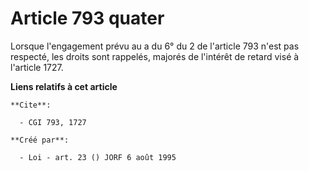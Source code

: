 # Article 793 quater

Lorsque l'engagement prévu au a du 6° du 2 de l'article 793 n'est pas respecté, les droits sont rappelés, majorés de
l'intérêt de retard visé à l'article 1727.

**Liens relatifs à cet article**

	**Cite**:

	  - CGI 793, 1727

	**Créé par**:

	  - Loi - art. 23 () JORF 6 août 1995
